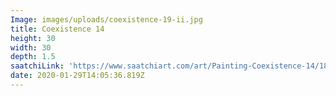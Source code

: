 ```yaml
---
Image: images/uploads/coexistence-19-ii.jpg
title: Coexistence 14
height: 30
width: 30
depth: 1.5
saatchiLink: 'https://www.saatchiart.com/art/Painting-Coexistence-14/189576/4340488/view'
date: 2020-01-29T14:05:36.819Z
---
```


